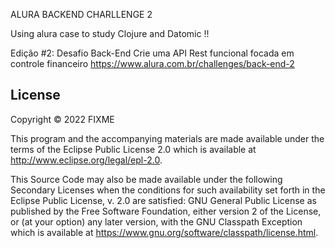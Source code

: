 ALURA BACKEND CHARLLENGE 2

Using alura case to study Clojure and Datomic !!


Edição #2: Desafio Back-End
Crie uma API Rest funcional focada em controle financeiro
https://www.alura.com.br/challenges/back-end-2



## License

Copyright © 2022 FIXME

This program and the accompanying materials are made available under the
terms of the Eclipse Public License 2.0 which is available at
http://www.eclipse.org/legal/epl-2.0.

This Source Code may also be made available under the following Secondary
Licenses when the conditions for such availability set forth in the Eclipse
Public License, v. 2.0 are satisfied: GNU General Public License as published by
the Free Software Foundation, either version 2 of the License, or (at your
option) any later version, with the GNU Classpath Exception which is available
at https://www.gnu.org/software/classpath/license.html.
